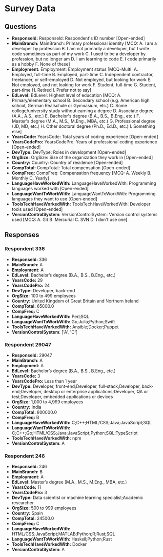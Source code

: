 # Survey Data

## Questions

- **ResponseId:** ResponseId: Respondent's ID number [Open-ended]
- **MainBranch:** MainBranch: Primary professional identity [MCQ: A. I am a developer by profession B. I am not primarily a developer, but I write code sometimes as part of my work C. I used to be a developer by profession, but no longer am D. I am learning to code E. I code primarily as a hobby F. None of these]
- **Employment:** Employment: Employment status [MCQ-Multi: A. Employed, full-time B. Employed, part-time C. Independent contractor, freelancer, or self-employed D. Not employed, but looking for work E. Not employed, and not looking for work F. Student, full-time G. Student, part-time H. Retired I. Prefer not to say]
- **EdLevel:** EdLevel: Highest level of education [MCQ: A. Primary/elementary school B. Secondary school (e.g. American high school, German Realschule or Gymnasium, etc.) C. Some college/university study without earning a degree D. Associate degree (A.A., A.S., etc.) E. Bachelor's degree (B.A., B.S., B.Eng., etc.) F. Master's degree (M.A., M.S., M.Eng., MBA, etc.) G. Professional degree (JD, MD, etc.) H. Other doctoral degree (Ph.D., Ed.D., etc.) I. Something else]
- **YearsCode:** YearsCode: Total years of coding experience [Open-ended]
- **YearsCodePro:** YearsCodePro: Years of professional coding experience [Open-ended]
- **DevType:** DevType: Roles in development [Open-ended]
- **OrgSize:** OrgSize: Size of the organization they work in [Open-ended]
- **Country:** Country: Country of residence [Open-ended]
- **CompTotal:** CompTotal: Total compensation [Open-ended]
- **CompFreq:** CompFreq: Compensation frequency [MCQ: A. Weekly B. Monthly C. Yearly]
- **LanguageHaveWorkedWith:** LanguageHaveWorkedWith: Programming languages worked with [Open-ended]
- **LanguageWantToWorkWith:** LanguageWantToWorkWith: Programming languages they want to use [Open-ended]
- **ToolsTechHaveWorkedWith:** ToolsTechHaveWorkedWith: Developer tools used [Open-ended]
- **VersionControlSystem:** VersionControlSystem: Version control systems used [MCQ: A. Git B. Mercurial C. SVN D. I don't use one]

## Responses

### Respondent 336

- **ResponseId:** 336
- **MainBranch:** A
- **Employment:** A
- **EdLevel:** Bachelor’s degree (B.A., B.S., B.Eng., etc.)
- **YearsCode:** 29
- **YearsCodePro:** 24
- **DevType:** Developer, back-end
- **OrgSize:** 100 to 499 employees
- **Country:** United Kingdom of Great Britain and Northern Ireland
- **CompTotal:** 65000.0
- **CompFreq:** C
- **LanguageHaveWorkedWith:** Perl;SQL
- **LanguageWantToWorkWith:** Go;Julia;Python;Swift
- **ToolsTechHaveWorkedWith:** Ansible;Docker;Puppet
- **VersionControlSystem:** ['A', 'C']

### Respondent 29047

- **ResponseId:** 29047
- **MainBranch:** A
- **Employment:** A
- **EdLevel:** Bachelor’s degree (B.A., B.S., B.Eng., etc.)
- **YearsCode:** 3
- **YearsCodePro:** Less than 1 year
- **DevType:** Developer, front-end;Developer, full-stack;Developer, back-end;Developer, desktop or enterprise applications;Developer, QA or test;Developer, embedded applications or devices
- **OrgSize:** 1,000 to 4,999 employees
- **Country:** India
- **CompTotal:** 800000.0
- **CompFreq:** B
- **LanguageHaveWorkedWith:** C;C++;HTML/CSS;Java;JavaScript;SQL
- **LanguageWantToWorkWith:** C;C++;Go;HTML/CSS;Java;JavaScript;Python;SQL;TypeScript
- **ToolsTechHaveWorkedWith:** npm
- **VersionControlSystem:** A

### Respondent 246

- **ResponseId:** 246
- **MainBranch:** B
- **Employment:** A
- **EdLevel:** Master’s degree (M.A., M.S., M.Eng., MBA, etc.)
- **YearsCode:** 11
- **YearsCodePro:** 3
- **DevType:** Data scientist or machine learning specialist;Academic researcher
- **OrgSize:** 500 to 999 employees
- **Country:** Spain
- **CompTotal:** 24500.0
- **CompFreq:** C
- **LanguageHaveWorkedWith:** HTML/CSS;JavaScript;MATLAB;Python;R;Rust;SQL
- **LanguageWantToWorkWith:** Haskell;Python;Rust
- **ToolsTechHaveWorkedWith:** Docker
- **VersionControlSystem:** A
